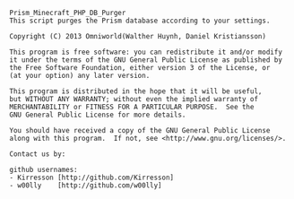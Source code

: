     Prism_Minecraft_PHP_DB_Purger 
    This script purges the Prism database according to your settings.
 
    Copyright (C) 2013 Omniworld(Walther Huynh, Daniel Kristiansson)
    
    This program is free software: you can redistribute it and/or modify
    it under the terms of the GNU General Public License as published by
    the Free Software Foundation, either version 3 of the License, or
    (at your option) any later version.

    This program is distributed in the hope that it will be useful,
    but WITHOUT ANY WARRANTY; without even the implied warranty of
    MERCHANTABILITY or FITNESS FOR A PARTICULAR PURPOSE.  See the
    GNU General Public License for more details.

    You should have received a copy of the GNU General Public License
    along with this program.  If not, see <http://www.gnu.org/licenses/>.
    
    Contact us by:
    
    github usernames:
    - Kirresson [http://github.com/Kirresson]
    - w00lly    [http://github.com/w00lly]
